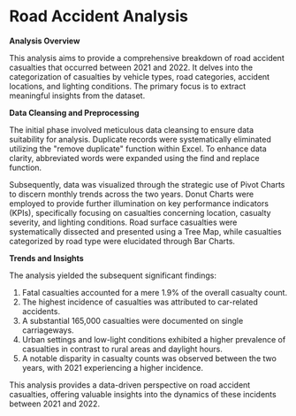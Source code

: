 # Road Accident Analysis

**Analysis Overview**

This analysis aims to provide a comprehensive breakdown of road accident casualties that occurred between 2021 and 2022. It delves into the categorization of casualties by vehicle types, road categories, accident locations, and lighting conditions. The primary focus is to extract meaningful insights from the dataset.

**Data Cleansing and Preprocessing**

The initial phase involved meticulous data cleansing to ensure data suitability for analysis. Duplicate records were systematically eliminated utilizing the "remove duplicate" function within Excel. To enhance data clarity, abbreviated words were expanded using the find and replace function. 

Subsequently, data was visualized through the strategic use of Pivot Charts to discern monthly trends across the two years. Donut Charts were employed to provide further illumination on key performance indicators (KPIs), specifically focusing on casualties concerning location, casualty severity, and lighting conditions. Road surface casualties were systematically dissected and presented using a Tree Map, while casualties categorized by road type were elucidated through Bar Charts.

**Trends and Insights**

The analysis yielded the subsequent significant findings:

1. Fatal casualties accounted for a mere 1.9% of the overall casualty count.
2. The highest incidence of casualties was attributed to car-related accidents.
3. A substantial 165,000 casualties were documented on single carriageways.
4. Urban settings and low-light conditions exhibited a higher prevalence of casualties in contrast to rural areas and daylight hours.
5. A notable disparity in casualty counts was observed between the two years, with 2021 experiencing a higher incidence.

This analysis provides a data-driven perspective on road accident casualties, offering valuable insights into the dynamics of these incidents between 2021 and 2022.
